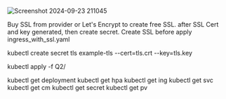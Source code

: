 
![Screenshot 2024-09-23 211045](https://github.com/user-attachments/assets/6e98481f-7947-4572-abf5-45662a6d46f5)

Buy SSL from provider or Let's Encrypt to create free SSL.
after SSL Cert and key generated, then create secret. 
Create SSL before apply ingress_with_ssl.yaml

kubectl create secret tls example-tls --cert=tls.crt --key=tls.key


kubectl apply -f Q2/

kubectl get deployment
kubectl get hpa
kubectl get ing
kubectl get svc
kubectl get cm
kubectl get secret
kubectl get pv
